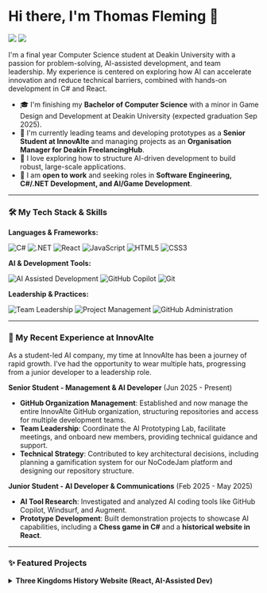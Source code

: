 # Hi there, I'm Thomas Fleming 👋

<a href="https://www.linkedin.com/in/thomas-fleming-0303b4356/"><img src="https://img.shields.io/badge/linkedin-%230077B5.svg?style=for-the-badge&logo=linkedin&logoColor=white" /></a>
<a href="https://thomasflemingportfolio.netlify.app/"><img src="https://img.shields.io/badge/Portfolio-00C7B7?style=for-the-badge&logo=web&logoColor=white" /></a>

I'm a final year Computer Science student at Deakin University with a passion for problem-solving, AI-assisted development, and team leadership. My experience is centered on exploring how AI can accelerate innovation and reduce technical barriers, combined with hands-on development in C# and React.

- 🎓 I'm finishing my **Bachelor of Computer Science** with a minor in Game Design and Development at Deakin University (expected graduation Sep 2025).
- 🔭 I'm currently leading teams and developing prototypes as a **Senior Student at InnovAIte** and managing projects as an **Organisation Manager for Deakin FreelancingHub**.
- 🌱 I love exploring how to structure AI-driven development to build robust, large-scale applications.
- 🎯 I am **open to work** and seeking roles in **Software Engineering, C#/.NET Development, and AI/Game Development**.

---

### 🛠️ My Tech Stack & Skills

**Languages & Frameworks:**
<p>
  <img src="https://img.shields.io/badge/c%23-%23239120.svg?style=for-the-badge&logo=c-sharp&logoColor=white" alt="C#" />
  <img src="https://img.shields.io/badge/.NET-512BD4?style=for-the-badge&logo=dotnet&logoColor=white" alt=".NET" />
  <img src="https://img.shields.io/badge/react-%2320232a.svg?style=for-the-badge&logo=react&logoColor=%2361DAFB" alt="React" />
  <img src="https://img.shields.io/badge/javascript-%23323330.svg?style=for-the-badge&logo=javascript&logoColor=%23F7DF1E" alt="JavaScript" />
  <img src="https://img.shields.io/badge/html5-%23E34F26.svg?style=for-the-badge&logo=html5&logoColor=white" alt="HTML5" />
  <img src="https://img.shields.io/badge/css3-%231572B6.svg?style=for-the-badge&logo=css3&logoColor=white" alt="CSS3" />
</p>

**AI & Development Tools:**
<p>
  <img src="https://img.shields.io/badge/AI--Assisted%20Development-FF8C00?style=for-the-badge&logo=openai&logoColor=white" alt="AI Assisted Development" />
  <img src="https://img.shields.io/badge/GitHub%20Copilot-171515?style=for-the-badge&logo=github&logoColor=white" alt="GitHub Copilot" />
  <img src="https://img.shields.io/badge/git-%23F05033.svg?style=for-the-badge&logo=git&logoColor=white" alt="Git" />
</p>

**Leadership & Practices:**
<p>
  <img src="https://img.shields.io/badge/Team%20Leadership-4A90E2?style=for-the-badge&logo=microsoft-teams&logoColor=white" alt="Team Leadership" />
  <img src="https://img.shields.io/badge/Project%20Management-199AE5?style=for-the-badge&logo=scrum&logoColor=white" alt="Project Management" />
  <img src="https://img.shields.io/badge/GitHub%20Administration-121011?style=for-the-badge&logo=github&logoColor=white" alt="GitHub Administration" />
</p>

---

### 🚀 My Recent Experience at InnovAIte

As a student-led AI company, my time at InnovAIte has been a journey of rapid growth. I've had the opportunity to wear multiple hats, progressing from a junior developer to a leadership role.

**Senior Student - Management & AI Developer** (Jun 2025 - Present)
- **GitHub Organization Management**: Established and now manage the entire InnovAIte GitHub organization, structuring repositories and access for multiple development teams.
- **Team Leadership**: Coordinate the AI Prototyping Lab, facilitate meetings, and onboard new members, providing technical guidance and support.
- **Technical Strategy**: Contributed to key architectural decisions, including planning a gamification system for our NoCodeJam platform and designing our repository structure.

**Junior Student - AI Developer & Communications** (Feb 2025 - May 2025)
- **AI Tool Research**: Investigated and analyzed AI coding tools like GitHub Copilot, Windsurf, and Augment.
- **Prototype Development**: Built demonstration projects to showcase AI capabilities, including a **Chess game in C#** and a **historical website in React**.

---

### ✨ Featured Projects

<details>
<summary><strong>Three Kingdoms History Website (React, AI-Assisted Dev)</strong></summary>

A feature-rich website built to explore the history of the Three Kingdoms period of Chi
